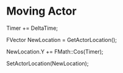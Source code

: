 # Moving Actor
Timer += DeltaTime;

FVector NewLocation = GetActorLocation();

NewLocation.Y += FMath::Cos(Timer);

SetActorLocation(NewLocation);
